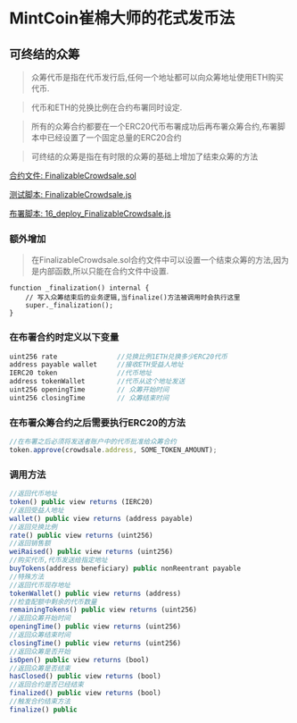 # MintCoin崔棉大师的花式发币法

## 可终结的众筹
> 众筹代币是指在代币发行后,任何一个地址都可以向众筹地址使用ETH购买代币.

> 代币和ETH的兑换比例在合约布署同时设定.

> 所有的众筹合约都要在一个ERC20代币布署成功后再布署众筹合约,布署脚本中已经设置了一个固定总量的ERC20合约

> 可终结的众筹是指在有时限的众筹的基础上增加了结束众筹的方法

[合约文件: FinalizableCrowdsale.sol](https://github.com/xian9yu/MintCoin/blob/master/contracts/Crowdsale/FinalizableCrowdsale.sol)

[测试脚本: FinalizableCrowdsale.js](https://github.com/xian9yu/MintCoin/blob/master/test/Crowdsale/FinalizableCrowdsale.js)

[布署脚本: 16_deploy_FinalizableCrowdsale.js](https://github.com/xian9yu/MintCoin/blob/master/migrations/16_deploy_FinalizableCrowdsale.js)

### 额外增加
> 在FinalizableCrowdsale.sol合约文件中可以设置一个结束众筹的方法,因为是内部函数,所以只能在合约文件中设置.
```
function _finalization() internal {
    // 写入众筹结束后的业务逻辑,当finalize()方法被调用时会执行这里
    super._finalization();
}
```

### 在布署合约时定义以下变量
```javascript
uint256 rate               //兑换比例1ETH兑换多少ERC20代币
address payable wallet     //接收ETH受益人地址
IERC20 token               //代币地址
address tokenWallet        //代币从这个地址发送
uint256 openingTime        // 众筹开始时间
uint256 closingTime        // 众筹结束时间
```
### 在布署众筹合约之后需要执行ERC20的方法
```javascript
//在布署之后必须将发送者账户中的代币批准给众筹合约
token.approve(crowdsale.address, SOME_TOKEN_AMOUNT);
```
### 调用方法
```javascript
//返回代币地址
token() public view returns (IERC20)          
//返回受益人地址              
wallet() public view returns (address payable)              
//返回兑换比例
rate() public view returns (uint256) 
//返回销售额
weiRaised() public view returns (uint256)         
//购买代币,代币发送给指定地址          
buyTokens(address beneficiary) public nonReentrant payable  
//特殊方法
//返回代币现存地址
tokenWallet() public view returns (address)                 
//检查配额中剩余的代币数量
remainingTokens() public view returns (uint256)
//返回众筹开始时间
openingTime() public view returns (uint256)
//返回众筹结束时间
closingTime() public view returns (uint256)
//返回众筹是否开始
isOpen() public view returns (bool)
//返回众筹是否结束
hasClosed() public view returns (bool)
//返回合约是否已经结束
finalized() public view returns (bool)
//触发合约结束方法
finalize() public
```
